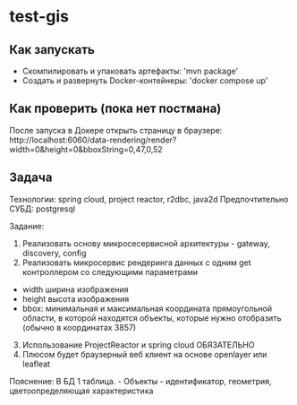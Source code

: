 # test-gis

## Как запускать

- Скомпилировать и упаковать артефакты: 'mvn package'
- Создать и развернуть Docker-контейнеры: 'docker compose up'

## Как проверить (пока нет постмана)

После запуска в Докере открыть страницу в браузере: http://localhost:6060/data-rendering/render?width=0&height=0&bboxString=0,47,0,52

## Задача

Технологии: spring cloud, project reactor, r2dbc, java2d
Предпочтительно СУБД: postgresql

Задание:
1. Реализовать основу микросесервисной архитектуры - gateway, discovery, config
2. Реализовать микросервис рендеринга данных
с одним get контроллером со следующими параметрами
* width ширина изображения
* height высота изображения
* bbox: минимальная и максимальная координата прямоугольной области, в которой находятся объекты, которые нужно
  отобразить (обычно в координатах 3857)

3. Использование ProjectReactor и spring cloud ОБЯЗАТЕЛЬНО
4. Плюсом будет браузерный веб клиент на основе openlayer или leafleat

Пояснение:
В БД 1 таблица. -
Объекты - идентификатор, геометрия, цветоопределяющая характеристика